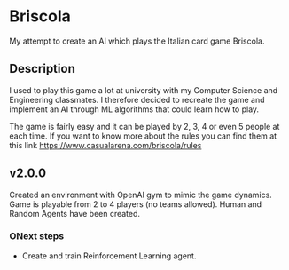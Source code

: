 # Briscola

My attempt to create an AI which plays the Italian card game Briscola.

## Description

I used to play this game a lot at university with my Computer Science and Engineering classmates.
I therefore decided to recreate the game and implement an AI through ML algorithms that could learn how to play.

The game is fairly easy and it can be played by 2, 3, 4 or even 5 people at each time.
If you want to know more about the rules you can find them at this link https://www.casualarena.com/briscola/rules

## v2.0.0

Created an environment with OpenAI gym to mimic the game dynamics.
Game is playable from 2 to 4 players (no teams allowed). Human and Random Agents have been created.

### ONext steps

- Create and train Reinforcement Learning agent.
